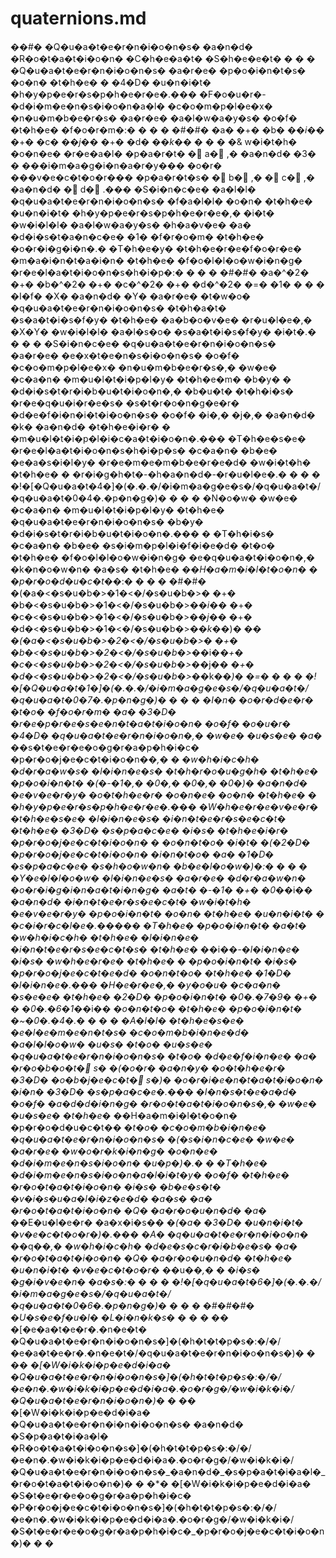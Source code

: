 # quaternions.md

��#� �Q�u�a�t�e�r�n�i�o�n�s� �a�n�d� �R�o�t�a�t�i�o�n� �C�h�e�a�t� �S�h�e�e�t� � � � �Q�u�a�t�e�r�n�i�o�n�s� �a�r�e� �p�o�i�n�t�s� �o�n� �t�h�e� � �4�D� �u�n�i�t� �h�y�p�e�r�s�p�h�e�r�e�.��� �F�o�u�r�-�d�i�m�e�n�s�i�o�n�a�l� �c�o�m�p�l�e�x� �n�u�m�b�e�r�s� �a�r�e� �a�l�w�a�y�s� �o�f� �t�h�e� �f�o�r�m�:� � � � �#�#� �a� �+� �b� �_�i�_� �+� �c� �_�j�_� �+� �d� �_�k�_� � � � �& w�i�t�h� �o�n�e� �r�e�a�l� �p�a�r�t� � a� ,� �a�n�d� �3� � �_�_�i�m�a�g�i�n�a�r�y�_�_� �o�r� �_�_�v�e�c�t�o�r�_�_� �p�a�r�t�s� � b� ,� � c� ,� �a�n�d� � d� .��� �S�i�n�c�e� �a�l�l� �q�u�a�t�e�r�n�i�o�n�s� �f�a�l�l� �o�n� �t�h�e� �u�n�i�t� �h�y�p�e�r�s�p�h�e�r�e�,� �i�t� �w�i�l�l� �a�l�w�a�y�s� �h�a�v�e� �a� �d�i�s�t�a�n�c�e� �1� �f�r�o�m� �t�h�e� �o�r�i�g�i�n�.� �T�h�e�y� �t�h�e�r�e�f�o�r�e� �m�a�i�n�t�a�i�n� �t�h�e� �f�o�l�l�o�w�i�n�g� �r�e�l�a�t�i�o�n�s�h�i�p�:� � � � �#�#� �a�^�2� �+� �b�^�2� �+� �c�^�2� �+� �d�^�2� �=� �1� � � � �I�f� �X� �a�n�d� �Y� �a�r�e� �t�w�o� �q�u�a�t�e�r�n�i�o�n�s� �t�h�a�t� �s�a�t�i�s�f�y� �t�h�e� �a�b�o�v�e� �r�u�l�e�,� �X�Y� �w�i�l�l� �a�l�s�o� �s�a�t�i�s�f�y� �i�t�.� � � � �S�i�n�c�e� �q�u�a�t�e�r�n�i�o�n�s� �a�r�e� �e�x�t�e�n�s�i�o�n�s� �o�f� �c�o�m�p�l�e�x� �n�u�m�b�e�r�s�,� �w�e� �c�a�n� �m�u�l�t�i�p�l�y� �t�h�e�m� �b�y� � �d�i�s�t�r�i�b�u�t�i�o�n�,� �b�u�t� �t�h�i�s� �r�e�q�u�i�r�e�s� �s�t�r�o�n�g�e�r� �d�e�f�i�n�i�t�i�o�n�s� �o�f� �i�,� �j�,� �a�n�d� �k� �a�n�d� �t�h�e�i�r� � �m�u�l�t�i�p�l�i�c�a�t�i�o�n�.��� �T�h�e�s�e� �r�e�l�a�t�i�o�n�s�h�i�p�s� �c�a�n� �b�e� �e�a�s�i�l�y� �r�e�m�e�m�b�e�r�e�d� �w�i�t�h� �t�h�e� � �r�i�g�h�t�-�h�a�n�d�-�r�u�l�e�.� � � � �!�\[�Q�u�a�t�4�]�(�.�.�/�i�m�a�g�e�s�/�q�u�a�t�/�q�u�a�t�0�4�.�p�n�g�)� � � � �N�o�w� �w�e� �c�a�n� �m�u�l�t�i�p�l�y� �t�h�e� �q�u�a�t�e�r�n�i�o�n�s� �b�y� �d�i�s�t�r�i�b�u�t�i�o�n�.��� � �T�h�i�s� �c�a�n� �b�e� �s�i�m�p�l�i�f�i�e�d� �t�o� �t�h�e� �f�o�l�l�o�w�i�n�g� �e�q�u�a�t�i�o�n�,� �k�n�o�w�n� �a�s� �t�h�e� �_�H�a�m�i�l�t�o�n� � �p�r�o�d�u�c�t�_�:� � � � �#�#� �(�a�<�s�u�b�>�1�<�/�s�u�b�>� �+� �b�<�s�u�b�>�1�<�/�s�u�b�>�_�i�_� �+� �c�<�s�u�b�>�1�<�/�s�u�b�>�_�j�_� �+� �d�<�s�u�b�>�1�<�/�s�u�b�>�_�k�_�)� �_� �(�a�<�s�u�b�>�2�<�/�s�u�b�>� �+� �b�<�s�u�b�>�2�<�/�s�u�b�>�_�i�_�+� �c�<�s�u�b�>�2�<�/�s�u�b�>�_�j�_� �+� �d�<�s�u�b�>�2�<�/�s�u�b�>�_�k�_�)� �=� � � � �!�\[�Q�u�a�t�1�]�(�.�.�/�i�m�a�g�e�s�/�q�u�a�t�/�q�u�a�t�0�7�.�p�n�g�)� � � � �I�n� �o�r�d�e�r� �t�o� �f�o�r�m� �a� �3�D� �r�e�p�r�e�s�e�n�t�a�t�i�o�n� �o�f� �o�u�r� �4�D� �q�u�a�t�e�r�n�i�o�n�,� �w�e� �u�s�e� �a� �_�s�t�e�r�e�o�g�r�a�p�h�i�c� �p�r�o�j�e�c�t�i�o�n�_�,� � �w�h�i�c�h� �d�r�a�w�s� �l�i�n�e�s� �t�h�r�o�u�g�h� �t�h�e� �p�o�i�n�t� �(�-�1�,� �0�,� �0�,� �0�)� �a�n�d� �e�v�e�r�y� �o�t�h�e�r� �o�n�e� �o�n� �t�h�e� � �h�y�p�e�r�s�p�h�e�r�e�.��� �W�h�e�r�e�v�e�r� �t�h�e�s�e� �l�i�n�e�s� �i�n�t�e�r�s�e�c�t� �t�h�e� �3�D� �s�p�a�c�e� �i�s� �t�h�e�i�r� �p�r�o�j�e�c�t�i�o�n� � �o�n�t�o� �i�t� �(�2�D� �p�r�o�j�e�c�t�i�o�n� �i�n�t�o� �a� �1�D� �s�p�a�c�e� �s�h�o�w�n� �b�e�l�o�w�)�:� � � � �Y�e�l�l�o�w� �l�i�n�e�s� �a�r�e� �d�r�a�w�n� �o�r�i�g�i�n�a�t�i�n�g� �a�t� �-�1� �+� �0�_�i�_� �a�n�d� �i�n�t�e�r�s�e�c�t� �w�i�t�h� �e�v�e�r�y� �p�o�i�n�t� �o�n� �t�h�e� �u�n�i�t� � �c�i�r�c�l�e�.����� �T�h�e� �p�o�i�n�t� �a�t� �w�h�i�c�h� �t�h�e� �l�i�n�e� �i�n�t�e�r�s�e�c�t�s� �t�h�e� �_�i�_�-�l�i�n�e� �i�s� �w�h�e�r�e� �t�h�e� � �p�o�i�n�t� �i�s� �p�r�o�j�e�c�t�e�d� �o�n�t�o� �t�h�e� �1�D� �l�i�n�e�.��� �H�e�r�e�,� �y�o�u� �c�a�n� �s�e�e� �t�h�e� �2�D� �p�o�i�n�t� �0�.�7�9� �+� � �0�.�6�1�_�i�_� �o�n�t�o� �t�h�e� �p�o�i�n�t� �\~�0�.�4�.� � � � �A�l�l� �t�h�e�s�e� �e�l�e�m�e�n�t�s� �c�o�m�b�i�n�e�d� �a�l�l�o�w� �u�s� �t�o� �u�s�e� �q�u�a�t�e�r�n�i�o�n�s� �t�o� �d�e�f�i�n�e� �a� �r�o�b�o�t� s� �(�o�r� �a�n�y� �o�t�h�e�r� �3�D� �o�b�j�e�c�t� s�)� �o�r�i�e�n�t�a�t�i�o�n� �i�n� �3�D� �s�p�a�c�e�.��� �I�n�s�t�e�a�d� �o�f� �a�d�d�i�n�g� �r�o�t�a�t�i�o�n�s�,� �w�e� �u�s�e� �t�h�e� �_�H�a�m�i�l�t�o�n� �p�r�o�d�u�c�t�_� �t�o� �c�o�m�b�i�n�e� �q�u�a�t�e�r�n�i�o�n�s� �(�s�i�n�c�e� �w�e� �a�r�e� �w�o�r�k�i�n�g� �o�n�e� �d�i�m�e�n�s�i�o�n� �u�p�)�.� � �T�h�e� �d�i�m�e�n�s�i�o�n�a�l�i�t�y� �o�f� �t�h�e� �r�o�t�a�t�i�o�n� �i�s� �b�e�s�t� �v�i�s�u�a�l�i�z�e�d� �a�s� �a� �r�o�t�a�t�i�o�n� �Q� �a�r�o�u�n�d� �a� �_�E�u�l�e�r� �a�x�i�s�_� �(�a� �3�D� �u�n�i�t� �v�e�c�t�o�r�)�.��� �A� �q�u�a�t�e�r�n�i�o�n� �_�q�_�,� �w�h�i�c�h� �d�e�s�c�r�i�b�e�s� �a� �r�o�t�a�t�i�o�n� �Q� �a�r�o�u�n�d� �t�h�e� �u�n�i�t� �v�e�c�t�o�r� �_�u�_�,� � �i�s� �g�i�v�e�n� �a�s�:� � � � �!�\[�q�u�a�t�6�]�(�.�.�/�i�m�a�g�e�s�/�q�u�a�t�/�q�u�a�t�0�6�.�p�n�g�)� � � � �#�#�#� �U�s�e�f�u�l� �L�i�n�k�s� � � � �_� �\[�e�a�t�e�r�.�n�e�t� �Q�u�a�t�e�r�n�i�o�n�s�]�(�h�t�t�p�s�:�/�/�e�a�t�e�r�.�n�e�t�/�q�u�a�t�e�r�n�i�o�n�s�)� � �_� �\[�W�i�k�i�p�e�d�i�a� �Q�u�a�t�e�r�n�i�o�n�s�]�(�h�t�t�p�s�:�/�/�e�n�.�w�i�k�i�p�e�d�i�a�.�o�r�g�/�w�i�k�i�/�Q�u�a�t�e�r�n�i�o�n�)� � �_� �\[�W�i�k�i�p�e�d�i�a� �Q�u�a�t�e�r�n�i�n�i�o�n�s� �a�n�d� �S�p�a�t�i�a�l� �R�o�t�a�t�i�o�n�s�]�(�h�t�t�p�s�:�/�/�e�n�.�w�i�k�i�p�e�d�i�a�.�o�r�g�/�w�i�k�i�/�Q�u�a�t�e�r�n�i�o�n�s�\_�a�n�d�\_�s�p�a�t�i�a�l�\_�r�o�t�a�t�i�o�n�)� � �\*� �\[�W�i�k�i�p�e�d�i�a� �S�t�e�r�e�o�g�r�a�p�h�i�c� �P�r�o�j�e�c�t�i�o�n�s�]�(�h�t�t�p�s�:�/�/�e�n�.�w�i�k�i�p�e�d�i�a�.�o�r�g�/�w�i�k�i�/�S�t�e�r�e�o�g�r�a�p�h�i�c�\_�p�r�o�j�e�c�t�i�o�n�)� � �
